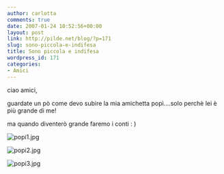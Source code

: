 ```yaml
---
author: carlotta
comments: true
date: 2007-01-24 10:52:56+00:00
layout: post
link: http://pilde.net/blog/?p=171
slug: sono-piccola-e-indifesa
title: Sono piccola e indifesa
wordpress_id: 171
categories:
- Amici
---
```


ciao amici,

guardate un pò come devo subire la mia amichetta popì....solo perchè lei è più grande di me!

ma quando diventerò grande faremo i conti : )




![popi1.jpg](http://pilde.net/blog/wp-content/uploads/2007/01/popi1.jpg)


![popi2.jpg](http://pilde.net/blog/wp-content/uploads/2007/01/popi2.jpg)




![popi3.jpg](http://pilde.net/blog/wp-content/uploads/2007/01/popi3.jpg)



